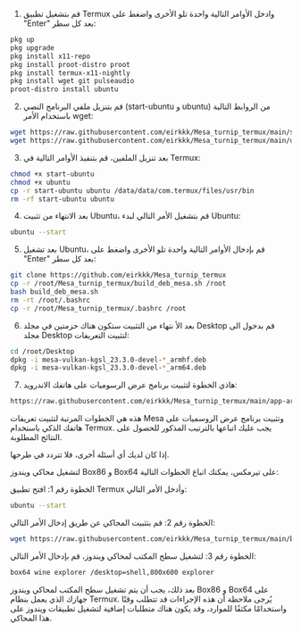 

1. قم بتشغيل تطبيق Termux وادخل الأوامر التالية واحدة تلو الأخرى واضغط على "Enter" بعد كل سطر:
```bash
pkg up
pkg upgrade
pkg install x11-repo
pkg install proot-distro proot
pkg install termux-x11-nightly
pkg install wget git pulseaudio
proot-distro install ubuntu
```

2. قم بتنزيل ملفي البرنامج النصي (start-ubuntu و ubuntu) من الروابط التالية باستخدام الأمر wget:
```bash
wget https://raw.githubusercontent.com/eirkkk/Mesa_turnip_termux/main/start-ubuntu
wget https://raw.githubusercontent.com/eirkkk/Mesa_turnip_termux/main/ubuntu
```

3. بعد تنزيل الملفين، قم بتنفيذ الأوامر التالية في Termux:
```bash
chmod +x start-ubuntu
chmod +x ubuntu
cp -r start-ubuntu ubuntu /data/data/com.termux/files/usr/bin
rm -rf start-ubuntu ubuntu
```

4. بعد الانتهاء من تثبيت Ubuntu، قم بتشغيل الأمر التالي لبدء Ubuntu:
```bash
ubuntu --start
```

5. بعد تشغيل Ubuntu، قم بإدخال الأوامر التالية واحدة تلو الأخرى واضغط على "Enter" بعد كل سطر:
```bash
git clone https://github.com/eirkkk/Mesa_turnip_termux
cp -r /root/Mesa_turnip_termux/build_deb_mesa.sh /root
bash build_deb_mesa.sh
rm -rt /root/.bashrc
cp -r /root/Mesa_turnip_termux/.bashrc /root
```
 
6. بعد الأ نتهاء من التثبيت ستكون هناك حزمتين في مجلد Desktop قم بدخول الى مجلد Desktop لتثبيت التعريفات:
```bash 
cd /root/Desktop
dpkg -i mesa-vulkan-kgsl_23.3.0-devel-*_armhf.deb
dpkg -i mesa-vulkan-kgsl_23.3.0-devel-*_arm64.deb
```

7. هاذي الخطوة لتثبيت برنامج عرض الرسوميات على هاتفك الاندرويد:
```bash
https://raw.githubusercontent.com/eirkkk/Mesa_turnip_termux/main/app-arm64-v8a-debug.apk
```


هذه هي الخطوات المرتبة لتثبيت تعريفات Mesa وتثبيت برنامج عرض الروسميات على هاتفك الذكي باستخدام Termux. يجب عليك اتباعها بالترتيب المذكور للحصول على النتائج المطلوبة.

إذا كان لديك أي أسئلة أخرى، فلا تتردد في طرحها.

لتشغيل محاكي ويندوز Box86 و Box64 على تيرمكس، يمكنك اتباع الخطوات التالية:

الخطوة رقم 1: افتح تطبيق Termux وأدخل الأمر التالي:
```bash
ubuntu --start
```

الخطوة رقم 2: قم بتثبيت المحاكي عن طريق إدخال الأمر التالي:
```bash
wget https://raw.githubusercontent.com/eirkkk/Mesa_turnip_termux/main/box.sh && bash box.sh && rm box.sh
```

الخطوة رقم 3: لتشغيل سطح المكتب لمحاكي ويندوز، قم بإدخال الأمر التالي:
```bash
box64 wine explorer /desktop=shell,800x600 explorer
```

بعد ذلك، يجب أن يتم تشغيل سطح المكتب لمحاكي ويندوز Box86 و Box64 على جهازك الذي يعمل بنظام Termux. يُرجى ملاحظة أن هذه الإجراءات قد تتطلب وقتًا واستخدامًا مكثفًا للموارد، وقد يكون هناك متطلبات إضافية لتشغيل تطبيقات ويندوز على هذا المحاكي.
